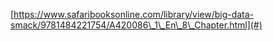 [https://www.safaribooksonline.com/library/view/big-data-smack/9781484221754/A420086\_1\_En\_8\_Chapter.html](#)

